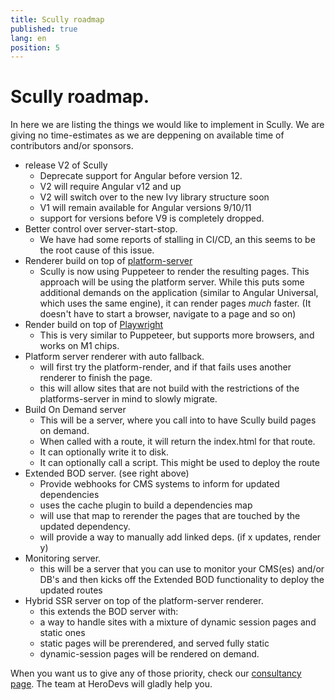 ```yaml
---
title: Scully roadmap
published: true
lang: en
position: 5
---
```


# Scully roadmap.

In here we are listing the things we would like to implement in Scully.
We are giving no time-estimates as we are deppening on available time of contributors and/or sponsors.

- release V2 of Scully
  - Deprecate support for Angular before version 12.
  - V2 will require Angular v12 and up
  - V2 will switch over to the new Ivy library structure soon
  - V1 will remain available for Angular versions 9/10/11
  - support for versions before V9 is completely dropped.
- Better control over server-start-stop.
  - We have had some reports of stalling in CI/CD, an this seems to be the root cause of this issue.
- Renderer build on top of [platform-server](https://angular.io/api/platform-server)
  - Scully is now using Puppeteer to render the resulting pages. This approach will be using the platform server. While this puts some additional demands on the application (similar to Angular Universal, which uses the same engine), it can render pages _much_ faster. (It doesn't have to start a browser, navigate to a page and so on)
- Render build on top of [Playwright](https://github.com/microsoft/playwright)
  - This is very similar to Puppeteer, but supports more browsers, and works on M1 chips.
- Platform server renderer with auto fallback.
  - will first try the platform-render, and if that fails uses another renderer to finish the page.
  - this will allow sites that are not build with the restrictions of the platforms-server in mind to slowly migrate.
- Build On Demand server
  - This will be a server, where you call into to have Scully build pages on demand.
  - When called with a route, it will return the index.html for that route.
  - It can optionally write it to disk.
  - It can optionally call a script. This might be used to deploy the route
- Extended BOD server. (see right above)
  - Provide webhooks for CMS systems to inform for updated dependencies
  - uses the cache plugin to build a dependencies map
  - will use that map to rerender the pages that are touched by the updated dependency.
  - will provide a way to manually add linked deps. (if x updates, render y)
- Monitoring server.
  - this will be a server that you can use to monitor your CMS(es) and/or DB's and then kicks off the Extended BOD functionality to deploy the updated routes
- Hybrid SSR server on top of the platform-server renderer.
  - this extends the BOD server with:
  - a way to handle sites with a mixture of dynamic session pages and static ones
  - static pages will be prerendered, and served fully static
  - dynamic-session pages will be rendered on demand.

When you want us to give any of those priority, check our [consultancy page](./consutancy.md). The team at HeroDevs will gladly help you.
